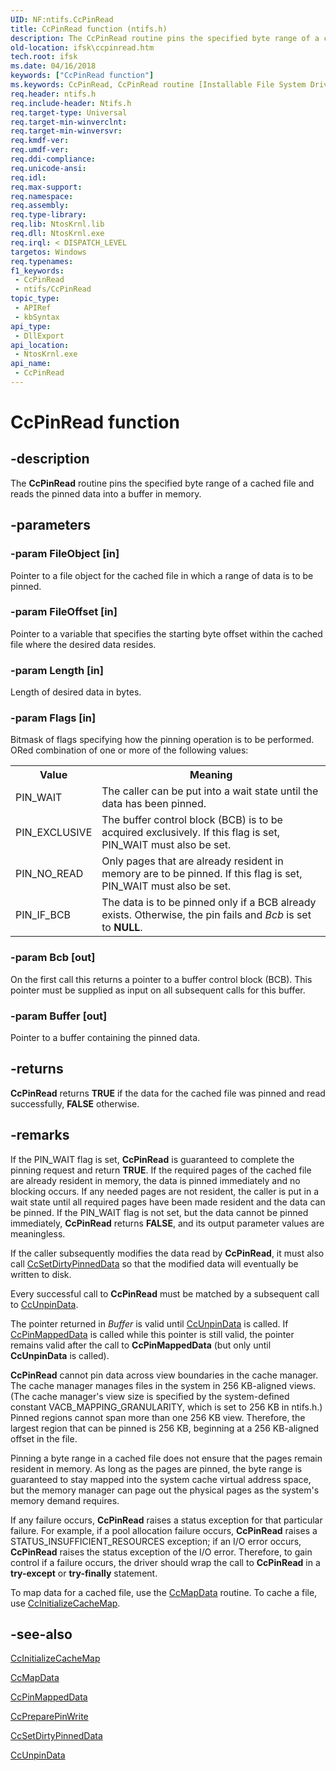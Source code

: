 ```yaml
---
UID: NF:ntifs.CcPinRead
title: CcPinRead function (ntifs.h)
description: The CcPinRead routine pins the specified byte range of a cached file and reads the pinned data into a buffer in memory.
old-location: ifsk\ccpinread.htm
tech.root: ifsk
ms.date: 04/16/2018
keywords: ["CcPinRead function"]
ms.keywords: CcPinRead, CcPinRead routine [Installable File System Drivers], ccref_f6bbe780-631d-48f8-979f-6ed4260cbe5d.xml, ifsk.ccpinread, ntifs/CcPinRead
req.header: ntifs.h
req.include-header: Ntifs.h
req.target-type: Universal
req.target-min-winverclnt: 
req.target-min-winversvr: 
req.kmdf-ver: 
req.umdf-ver: 
req.ddi-compliance: 
req.unicode-ansi: 
req.idl: 
req.max-support: 
req.namespace: 
req.assembly: 
req.type-library: 
req.lib: NtosKrnl.lib
req.dll: NtosKrnl.exe
req.irql: < DISPATCH_LEVEL
targetos: Windows
req.typenames: 
f1_keywords:
 - CcPinRead
 - ntifs/CcPinRead
topic_type:
 - APIRef
 - kbSyntax
api_type:
 - DllExport
api_location:
 - NtosKrnl.exe
api_name:
 - CcPinRead
---
```


# CcPinRead function


## -description

The <b>CcPinRead</b> routine pins the specified byte range of a cached file and reads the pinned data into a buffer in memory.

## -parameters

### -param FileObject [in]


Pointer to a file object for the cached file in which a range of data is to be pinned.

### -param FileOffset [in]


Pointer to a variable that specifies the starting byte offset within the cached file where the desired data resides.

### -param Length [in]


Length of desired data in bytes.

### -param Flags [in]


Bitmask of flags specifying how the pinning operation is to be performed. ORed combination of one or more of the following values: 

<table>
<tr>
<th>Value</th>
<th>Meaning</th>
</tr>
<tr>
<td>
PIN_WAIT

</td>
<td>
The caller can be put into a wait state until the data has been pinned.

</td>
</tr>
<tr>
<td>
PIN_EXCLUSIVE

</td>
<td>
The buffer control block (BCB) is to be acquired exclusively. If this flag is set, PIN_WAIT must also be set.

</td>
</tr>
<tr>
<td>
PIN_NO_READ

</td>
<td>
Only pages that are already resident in memory are to be pinned. If this flag is set, PIN_WAIT must also be set.

</td>
</tr>
<tr>
<td>
PIN_IF_BCB

</td>
<td>
The data is to be pinned only if a BCB already exists. Otherwise, the pin fails and <i>Bcb</i> is set to <b>NULL</b>.

</td>
</tr>
</table>

### -param Bcb [out]


On the first call this returns a pointer to a buffer control block (BCB). This pointer must be supplied as input on all subsequent calls for this buffer.

### -param Buffer [out]


Pointer to a buffer containing the pinned data.

## -returns

<b>CcPinRead</b> returns <b>TRUE</b> if the data for the cached file was pinned and read successfully, <b>FALSE</b> otherwise.

## -remarks

If the PIN_WAIT flag is set, <b>CcPinRead</b> is guaranteed to complete the pinning request and return <b>TRUE</b>. If the required pages of the cached file are already resident in memory, the data is pinned immediately and no blocking occurs. If any needed pages are not resident, the caller is put in a wait state until all required pages have been made resident and the data can be pinned. If the PIN_WAIT flag is not set, but the data cannot be pinned immediately, <b>CcPinRead</b> returns <b>FALSE</b>, and its output parameter values are meaningless.

If the caller subsequently modifies the data read by <b>CcPinRead</b>, it must also call <a href="/windows-hardware/drivers/ddi/ntifs/nf-ntifs-ccsetdirtypinneddata">CcSetDirtyPinnedData</a> so that the modified data will eventually be written to disk.

Every successful call to <b>CcPinRead</b> must be matched by a subsequent call to <a href="/windows-hardware/drivers/ddi/ntifs/nf-ntifs-ccunpindata">CcUnpinData</a>.

The pointer returned in <i>Buffer</i> is valid until <a href="/windows-hardware/drivers/ddi/ntifs/nf-ntifs-ccunpindata">CcUnpinData</a> is called. If <a href="/windows-hardware/drivers/ddi/ntifs/nf-ntifs-ccpinmappeddata">CcPinMappedData</a> is called while this pointer is still valid, the pointer remains valid after the call to <b>CcPinMappedData</b> (but only until <b>CcUnpinData</b> is called).

<b>CcPinRead</b> cannot pin data across view boundaries in the cache manager. The cache manager manages files in the system in 256 KB-aligned views. (The cache manager's view size is specified by the system-defined constant VACB_MAPPING_GRANULARITY, which is set to 256 KB in ntifs.h.) Pinned regions cannot span more than one 256 KB view. Therefore, the largest region that can be pinned is 256 KB, beginning at a 256 KB-aligned offset in the file. 

Pinning a byte range in a cached file does not ensure that the pages remain resident in memory. As long as the pages are pinned, the byte range is guaranteed to stay mapped into the system cache virtual address space, but the memory manager can page out the physical pages as the system's memory demand requires. 

If any failure occurs, <b>CcPinRead</b> raises a status exception for that particular failure. For example, if a pool allocation failure occurs, <b>CcPinRead</b> raises a STATUS_INSUFFICIENT_RESOURCES exception; if an I/O error occurs, <b>CcPinRead</b> raises the status exception of the I/O error. Therefore, to gain control if a failure occurs, the driver should wrap the call to <b>CcPinRead</b> in a <b>try-except</b> or <b>try-finally</b> statement.

To map data for a cached file, use the <a href="/windows-hardware/drivers/ddi/ntifs/nf-ntifs-ccmapdata">CcMapData</a> routine. To cache a file, use <a href="/windows-hardware/drivers/ddi/ntifs/nf-ntifs-ccinitializecachemap">CcInitializeCacheMap</a>.

## -see-also

<a href="/windows-hardware/drivers/ddi/ntifs/nf-ntifs-ccinitializecachemap">CcInitializeCacheMap</a>



<a href="/windows-hardware/drivers/ddi/ntifs/nf-ntifs-ccmapdata">CcMapData</a>



<a href="/windows-hardware/drivers/ddi/ntifs/nf-ntifs-ccpinmappeddata">CcPinMappedData</a>



<a href="/windows-hardware/drivers/ddi/ntifs/nf-ntifs-ccpreparepinwrite">CcPreparePinWrite</a>



<a href="/windows-hardware/drivers/ddi/ntifs/nf-ntifs-ccsetdirtypinneddata">CcSetDirtyPinnedData</a>



<a href="/windows-hardware/drivers/ddi/ntifs/nf-ntifs-ccunpindata">CcUnpinData</a>
